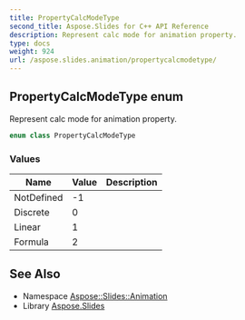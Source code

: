 ```yaml
---
title: PropertyCalcModeType
second_title: Aspose.Slides for C++ API Reference
description: Represent calc mode for animation property.
type: docs
weight: 924
url: /aspose.slides.animation/propertycalcmodetype/
---
```

## PropertyCalcModeType enum


Represent calc mode for animation property.

```cpp
enum class PropertyCalcModeType
```

### Values

| Name | Value | Description |
| --- | --- | --- |
| NotDefined | -1 |  |
| Discrete | 0 |  |
| Linear | 1 |  |
| Formula | 2 |  |

## See Also

* Namespace [Aspose::Slides::Animation](../)
* Library [Aspose.Slides](../../)